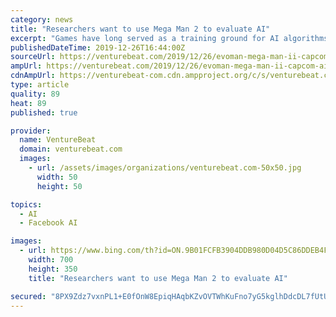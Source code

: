 ```yaml
---
category: news
title: "Researchers want to use Mega Man 2 to evaluate AI"
excerpt: "Games have long served as a training ground for AI algorithms, and not without good reason. Games — particularly video games — provide challenging environments against which to benchmark autonomous systems. In 2013, a team of researchers introduced the Arcade Learning Environment, a collection of over 55 Atari 2600 games designed to test a ..."
publishedDateTime: 2019-12-26T16:44:00Z
sourceUrl: https://venturebeat.com/2019/12/26/evoman-mega-man-ii-capcom-ai-benchmark/
ampUrl: https://venturebeat.com/2019/12/26/evoman-mega-man-ii-capcom-ai-benchmark/amp/
cdnAmpUrl: https://venturebeat-com.cdn.ampproject.org/c/s/venturebeat.com/2019/12/26/evoman-mega-man-ii-capcom-ai-benchmark/amp/
type: article
quality: 89
heat: 89
published: true

provider:
  name: VentureBeat
  domain: venturebeat.com
  images:
    - url: /assets/images/organizations/venturebeat.com-50x50.jpg
      width: 50
      height: 50

topics:
  - AI
  - Facebook AI

images:
  - url: https://www.bing.com/th?id=ON.9B01FCFB3904DDB980D04D5C86DDEB4F
    width: 700
    height: 350
    title: "Researchers want to use Mega Man 2 to evaluate AI"

secured: "8PX9Zdz7vxnPL1+E0fOnW8EpiqHAqbKZvOVTWhKuFno7yG5kglhDdcDL7fUtU3gtIxqKFMKXAdpv4P98f8t4XC441lNM8k1wo//RS4KDucimoaUk3AYJ2pKgawBy/q6JY7H1hk4ddUfH7j0vnvpQPycIjDmI7/P0nWjttWJqgTJLR0Wk3ztfUqlquzTz1xg0/sLB0ytjFtxMIWIwcRRF4KonjIZgJkggIB/5r2mAcBoWPH6KZ+9yO3WUG6R4/+HPAqHZtwCCbpmuxJqmQKSHZQ==;N/pI1Rq9Y4j2Fl5wPBFv7w=="
---
```


